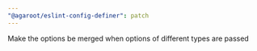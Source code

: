 ```yaml
---
"@agaroot/eslint-config-definer": patch
---
```


Make the options be merged when options of different types are passed
